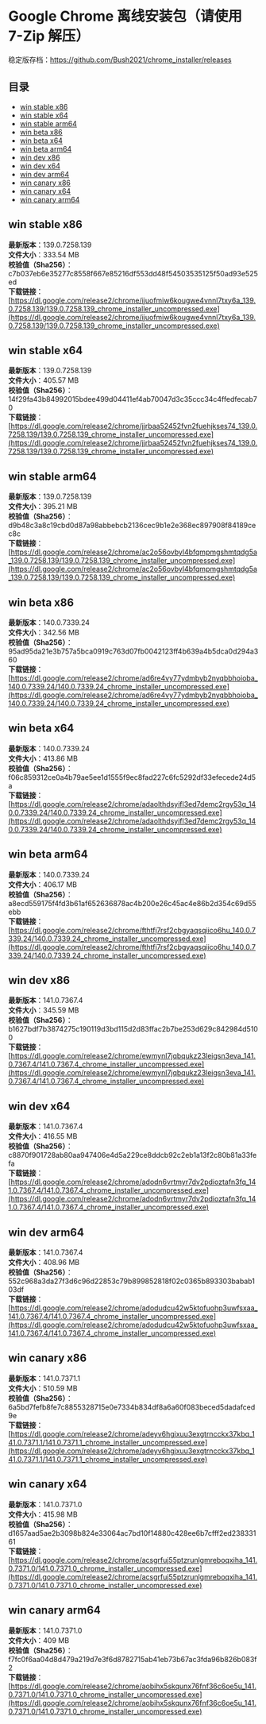 # Google Chrome 离线安装包（请使用 7-Zip 解压）
稳定版存档：<https://github.com/Bush2021/chrome_installer/releases>

## 目录
* [win stable x86](https://github.com/Bush2021/chrome_installer?tab=readme-ov-file#win-stable-x86)
* [win stable x64](https://github.com/Bush2021/chrome_installer?tab=readme-ov-file#win-stable-x64)
* [win stable arm64](https://github.com/Bush2021/chrome_installer?tab=readme-ov-file#win-stable-arm64)
* [win beta x86](https://github.com/Bush2021/chrome_installer?tab=readme-ov-file#win-beta-x86)
* [win beta x64](https://github.com/Bush2021/chrome_installer?tab=readme-ov-file#win-beta-x64)
* [win beta arm64](https://github.com/Bush2021/chrome_installer?tab=readme-ov-file#win-beta-arm64)
* [win dev x86](https://github.com/Bush2021/chrome_installer?tab=readme-ov-file#win-dev-x86)
* [win dev x64](https://github.com/Bush2021/chrome_installer?tab=readme-ov-file#win-dev-x64)
* [win dev arm64](https://github.com/Bush2021/chrome_installer?tab=readme-ov-file#win-dev-arm64)
* [win canary x86](https://github.com/Bush2021/chrome_installer?tab=readme-ov-file#win-canary-x86)
* [win canary x64](https://github.com/Bush2021/chrome_installer?tab=readme-ov-file#win-canary-x64)
* [win canary arm64](https://github.com/Bush2021/chrome_installer?tab=readme-ov-file#win-canary-arm64)

## win stable x86
**最新版本**：139.0.7258.139  
**文件大小**：333.54 MB  
**校验值（Sha256）**：c7b037eb6e35277c8558f667e85216df553dd48f54503535125f50ad93e525ed  
**下载链接**：[https://dl.google.com/release2/chrome/ijuofmiw6kougwe4vnnl7txy6a_139.0.7258.139/139.0.7258.139_chrome_installer_uncompressed.exe](https://dl.google.com/release2/chrome/ijuofmiw6kougwe4vnnl7txy6a_139.0.7258.139/139.0.7258.139_chrome_installer_uncompressed.exe)  

## win stable x64
**最新版本**：139.0.7258.139  
**文件大小**：405.57 MB  
**校验值（Sha256）**：14f29fa43b84992015bdee499d04411ef4ab70047d3c35ccc34c4ffedfecab70  
**下载链接**：[https://dl.google.com/release2/chrome/jjrbaa52452fvn2fuehjkses74_139.0.7258.139/139.0.7258.139_chrome_installer_uncompressed.exe](https://dl.google.com/release2/chrome/jjrbaa52452fvn2fuehjkses74_139.0.7258.139/139.0.7258.139_chrome_installer_uncompressed.exe)  

## win stable arm64
**最新版本**：139.0.7258.139  
**文件大小**：395.21 MB  
**校验值（Sha256）**：d9b48c3a8c19cbd0d87a98abbebcb2136cec9b1e2e368ec897908f84189cec8c  
**下载链接**：[https://dl.google.com/release2/chrome/ac2o56ovbyl4bfqmpmgshmtqdg5a_139.0.7258.139/139.0.7258.139_chrome_installer_uncompressed.exe](https://dl.google.com/release2/chrome/ac2o56ovbyl4bfqmpmgshmtqdg5a_139.0.7258.139/139.0.7258.139_chrome_installer_uncompressed.exe)  

## win beta x86
**最新版本**：140.0.7339.24  
**文件大小**：342.56 MB  
**校验值（Sha256）**：95ad95da21e3b757a5bca0919c763d07fb0042123ff4b639a4b5dca0d294a360  
**下载链接**：[https://dl.google.com/release2/chrome/ad6re4vy77ydmbyb2nyqbbhoioba_140.0.7339.24/140.0.7339.24_chrome_installer_uncompressed.exe](https://dl.google.com/release2/chrome/ad6re4vy77ydmbyb2nyqbbhoioba_140.0.7339.24/140.0.7339.24_chrome_installer_uncompressed.exe)  

## win beta x64
**最新版本**：140.0.7339.24  
**文件大小**：413.86 MB  
**校验值（Sha256）**：f06c859312ce0a4b79ae5ee1d1555f9ec8fad227c6fc5292df33efecede24d5a  
**下载链接**：[https://dl.google.com/release2/chrome/adaolthdsyifl3ed7demc2rgy53q_140.0.7339.24/140.0.7339.24_chrome_installer_uncompressed.exe](https://dl.google.com/release2/chrome/adaolthdsyifl3ed7demc2rgy53q_140.0.7339.24/140.0.7339.24_chrome_installer_uncompressed.exe)  

## win beta arm64
**最新版本**：140.0.7339.24  
**文件大小**：406.17 MB  
**校验值（Sha256）**：a8ecd559175f4fd3b61af652636878ac4b200e26c45ac4e86b2d354c69d55ebb  
**下载链接**：[https://dl.google.com/release2/chrome/fthtfj7rsf2cbgyaqsqiico6hu_140.0.7339.24/140.0.7339.24_chrome_installer_uncompressed.exe](https://dl.google.com/release2/chrome/fthtfj7rsf2cbgyaqsqiico6hu_140.0.7339.24/140.0.7339.24_chrome_installer_uncompressed.exe)  

## win dev x86
**最新版本**：141.0.7367.4  
**文件大小**：345.59 MB  
**校验值（Sha256）**：b1627bdf7b3874275c190119d3bd115d2d83ffac2b7be253d629c842984d5100  
**下载链接**：[https://dl.google.com/release2/chrome/ewmynl7jqbqukz23leigsn3eva_141.0.7367.4/141.0.7367.4_chrome_installer_uncompressed.exe](https://dl.google.com/release2/chrome/ewmynl7jqbqukz23leigsn3eva_141.0.7367.4/141.0.7367.4_chrome_installer_uncompressed.exe)  

## win dev x64
**最新版本**：141.0.7367.4  
**文件大小**：416.55 MB  
**校验值（Sha256）**：c8870f901728ab80aa947406e4d5a229ce8ddcb92c2eb1a13f2c80b81a33fefa  
**下载链接**：[https://dl.google.com/release2/chrome/adodn6vrtmyr7dv2pdioztafn3fq_141.0.7367.4/141.0.7367.4_chrome_installer_uncompressed.exe](https://dl.google.com/release2/chrome/adodn6vrtmyr7dv2pdioztafn3fq_141.0.7367.4/141.0.7367.4_chrome_installer_uncompressed.exe)  

## win dev arm64
**最新版本**：141.0.7367.4  
**文件大小**：408.96 MB  
**校验值（Sha256）**：552c968a3da27f3d6c96d22853c79b899852818f02c0365b893303babab103df  
**下载链接**：[https://dl.google.com/release2/chrome/adodudcu42w5ktofuohp3uwfsxaa_141.0.7367.4/141.0.7367.4_chrome_installer_uncompressed.exe](https://dl.google.com/release2/chrome/adodudcu42w5ktofuohp3uwfsxaa_141.0.7367.4/141.0.7367.4_chrome_installer_uncompressed.exe)  

## win canary x86
**最新版本**：141.0.7371.1  
**文件大小**：510.59 MB  
**校验值（Sha256）**：6a5bd7fefb8fe7c8855328715e0e7334b834df8a6a60f083beced5dadafced9e  
**下载链接**：[https://dl.google.com/release2/chrome/adeyv6hgjxuu3exgtrncckx37kbq_141.0.7371.1/141.0.7371.1_chrome_installer_uncompressed.exe](https://dl.google.com/release2/chrome/adeyv6hgjxuu3exgtrncckx37kbq_141.0.7371.1/141.0.7371.1_chrome_installer_uncompressed.exe)  

## win canary x64
**最新版本**：141.0.7371.0  
**文件大小**：415.98 MB  
**校验值（Sha256）**：d1657aad5ae2b3098b824e33064ac7bd10f14880c428ee6b7cfff2ed23833161  
**下载链接**：[https://dl.google.com/release2/chrome/acsgrfuj55ptzrunlgmreboqxiha_141.0.7371.0/141.0.7371.0_chrome_installer_uncompressed.exe](https://dl.google.com/release2/chrome/acsgrfuj55ptzrunlgmreboqxiha_141.0.7371.0/141.0.7371.0_chrome_installer_uncompressed.exe)  

## win canary arm64
**最新版本**：141.0.7371.0  
**文件大小**：409 MB  
**校验值（Sha256）**：f7fc0f6aa04d8d479a219d7e3f6d8782715ab41eb73b67ac3fda96b826b083f2  
**下载链接**：[https://dl.google.com/release2/chrome/aobihx5skqunx76fnf36c6oe5u_141.0.7371.0/141.0.7371.0_chrome_installer_uncompressed.exe](https://dl.google.com/release2/chrome/aobihx5skqunx76fnf36c6oe5u_141.0.7371.0/141.0.7371.0_chrome_installer_uncompressed.exe)  

